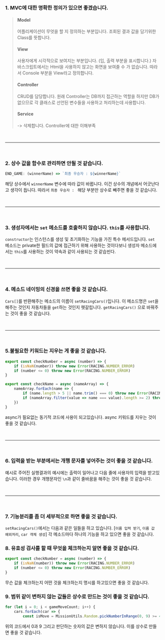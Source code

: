 ### 1. MVC에 대한 명확한 정의가 있으면 좋겠습니다.
> #### Model
>어플리케이션이 무엇을 할 지 정의하는 부분입니다. 조회된 결과 값을 담기위한 Class를 뜻합니다.
>
> #### View
> 사용자에게 시각적으로 보여지는 부분입니다. (입, 출력 부분을 표시합니다.) 자바스크립트에서는 Html을 사용하지 않고는 화면을 보여줄 수 가 없습니다. 따라서 Console 부분을 View라고 정의합니다. 
>
> #### Controller
> CRUD를 담당합니다. 원래 Controller는 DB까지 접근하는 역할을 하지만 DB가 없으므로 각 클래스로 선언된 변수들을 사용하고 처리하는데 사용합니다.
>
> #### Service
> -> 삭제합니다. Controller에 대한 이해부족

<br>

---

<br>

### 2. 상수 값을 함수로 관리하면 안될 것 같습니다.
```javascript
END_GAME: (winnerName) => `최종 우승자 : ${winnerName}`
```
해당 상수에서 ``winnerName`` 변수에 따라 값이 바뀝니다. 이건 상수의 개념에서 어긋난다고 생각이 듭니다. 따라서 ``최종 우승자 : `` 해당 부분만 상수로 빼주면 좋을 것 같습니다.

<br>

---

<br>

### 3. 생성자에서는 ```set``` 메소드를 호출하지 않습니다. ```this```를 사용합니다.
```constructor```는 인스턴스를 생성 및 초기화하는 기능을 가진 특수 메서드입니다. ```set``` 메소드는 private한 필드의 값에 접근하기 위해 사용하는 것이다보니 생성자 메소드에서는 ```this```를 사용하는 것이 약속과 같이 사용되는 것 같습빈다.

<br>

---

<br>


### 4. 메소드 네이밍의 신경을 쓰면 좋을 것 같습니다.
```Cars[]```를 반환해주는 메소드의 이름이 ```setRacingCars()```입니다. 이 메소드명은 ```set```을 해주는 것인지 자동차들을 ```get```하는 것인지 헷갈립니다. ```getRacingCars()``` 으로 바꿔주는 것이 좋을 것 같습니다.

<br>

---

<br>

### 5.불필요한 키워드는 지우는 게 좋을 것 같습니다.
```javascript
export const checkNumber = async (number) => {
    if (isNaN(number)) throw new Error(RACING.NUMBER_ERROR)
    if (number <= 0) throw new Error(RACING.NUMBER_ERROR)
}

export const checkName = async (nameArray) => {
    nameArray.forEach(name => {
        if (name.length > 5 || name.trim() === 0) throw new Error(RACING.NAMING_ERROR)
        if (nameArray.filter(value => name === value).length >= 2) throw new Error(RACING.NAMING_ERROR)
    })
}

```
async가 필요없는 동기적 코드에 사용이 되고있습니다. async 키워드를 지우는 것이 좋을 것 같습니다.

<br>

---

<br>

### 6. 입력을 받는 부분에서는 개행 문자를 넣어주는 것이 좋을 것 같습니다.
예시로 주어진 실행결과의 예시에는 출력이 일어나고 다음 줄에 사용자의 입력을 받고있습니다. 이러한 경우 개행문자인 ``\n``과 같이 줄바꿈을 해주는 것이 좋을 것 같습니다.

<br>

---

<br>

### 7. 기능분리를 좀 더 세부적으로 하면 좋을 것 같습니다.
```setRacingCars()```에서는 다음과 같은 일들을 하고 있습니다. [``이름 입력 받기``, ``이름 값 예외처리``, ``car 객체 생성``] 각 메소드마다 하나의 기능을 하고 있으면 좋을 것 같습니다.

### 8. 유효성 검사를 할 때 무엇을 체크하는지 알면 좋을 것 같습니다.
```javascript
export const checkNumber = async (number) => {
    if (isNaN(number)) throw new Error(RACING.NUMBER_ERROR)
    if (number <= 0) throw new Error(RACING.NUMBER_ERROR)
}
```
무슨 값을 체크하는지 어떤 것을 체크하는지 명시를 하고있으면 좋을 것 같습니다.

### 9. 범위 같이 변하지 않는 값들은 상수로 만드는 것이 좋을 것 같습니다.
```javascript
for (let i = 0; i < gameMoveCount; i++) {
    cars.forEach(car => {
        const isMove = MissionUtils.Random.pickNumberInRange(0, 9) >= 4
```
위의 코드에서 0과 9 그리고 판단하는 숫자의 값은 변하지 않습니다. 이를 상수로 만들면 좋을 것 같습니다.